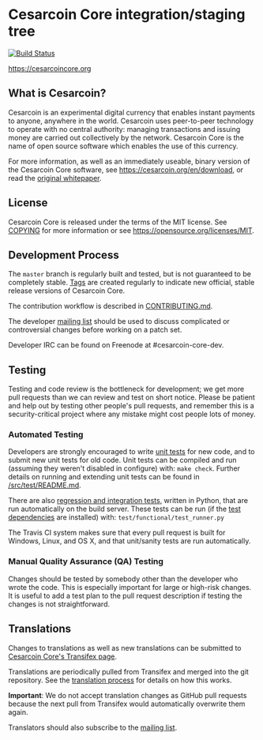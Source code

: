 Cesarcoin Core integration/staging tree
=====================================

[![Build Status](https://travis-ci.org/cesarcoin/cesarcoin.svg?branch=master)](https://travis-ci.org/cesarcoin/cesarcoin)

https://cesarcoincore.org

What is Cesarcoin?
----------------

Cesarcoin is an experimental digital currency that enables instant payments to
anyone, anywhere in the world. Cesarcoin uses peer-to-peer technology to operate
with no central authority: managing transactions and issuing money are carried
out collectively by the network. Cesarcoin Core is the name of open source
software which enables the use of this currency.

For more information, as well as an immediately useable, binary version of
the Cesarcoin Core software, see https://cesarcoin.org/en/download, or read the
[original whitepaper](https://cesarcoincore.org/cesarcoin.pdf).

License
-------

Cesarcoin Core is released under the terms of the MIT license. See [COPYING](COPYING) for more
information or see https://opensource.org/licenses/MIT.

Development Process
-------------------

The `master` branch is regularly built and tested, but is not guaranteed to be
completely stable. [Tags](https://github.com/cesarcoin/cesarcoin/tags) are created
regularly to indicate new official, stable release versions of Cesarcoin Core.

The contribution workflow is described in [CONTRIBUTING.md](CONTRIBUTING.md).

The developer [mailing list](https://lists.linuxfoundation.org/mailman/listinfo/cesarcoin-dev)
should be used to discuss complicated or controversial changes before working
on a patch set.

Developer IRC can be found on Freenode at #cesarcoin-core-dev.

Testing
-------

Testing and code review is the bottleneck for development; we get more pull
requests than we can review and test on short notice. Please be patient and help out by testing
other people's pull requests, and remember this is a security-critical project where any mistake might cost people
lots of money.

### Automated Testing

Developers are strongly encouraged to write [unit tests](src/test/README.md) for new code, and to
submit new unit tests for old code. Unit tests can be compiled and run
(assuming they weren't disabled in configure) with: `make check`. Further details on running
and extending unit tests can be found in [/src/test/README.md](/src/test/README.md).

There are also [regression and integration tests](/test), written
in Python, that are run automatically on the build server.
These tests can be run (if the [test dependencies](/test) are installed) with: `test/functional/test_runner.py`

The Travis CI system makes sure that every pull request is built for Windows, Linux, and OS X, and that unit/sanity tests are run automatically.

### Manual Quality Assurance (QA) Testing

Changes should be tested by somebody other than the developer who wrote the
code. This is especially important for large or high-risk changes. It is useful
to add a test plan to the pull request description if testing the changes is
not straightforward.

Translations
------------

Changes to translations as well as new translations can be submitted to
[Cesarcoin Core's Transifex page](https://www.transifex.com/projects/p/cesarcoin/).

Translations are periodically pulled from Transifex and merged into the git repository. See the
[translation process](doc/translation_process.md) for details on how this works.

**Important**: We do not accept translation changes as GitHub pull requests because the next
pull from Transifex would automatically overwrite them again.

Translators should also subscribe to the [mailing list](https://groups.google.com/forum/#!forum/cesarcoin-translators).
